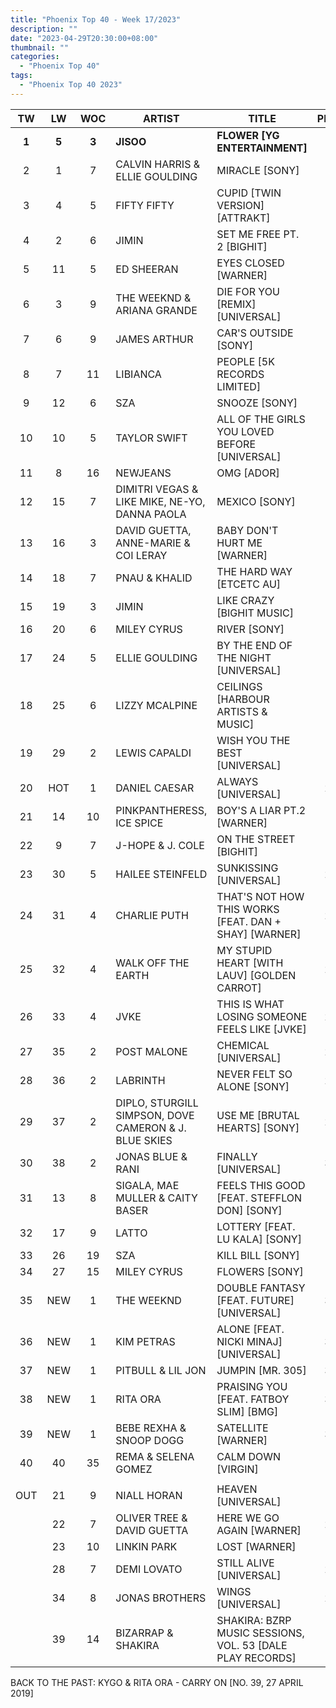 ```yaml
---
title: "Phoenix Top 40 - Week 17/2023"
description: ""
date: "2023-04-29T20:30:00+08:00"
thumbnail: ""
categories:
  - "Phoenix Top 40"
tags:
  - "Phoenix Top 40 2023"
---
```

<!--more-->
|TW|LW|WOC|ARTIST|TITLE|PEAK|
|:----:|:----:|:----:|----|----|:----:|
|**1**|**5**|**3**|**JISOO**|**FLOWER [YG ENTERTAINMENT]**|**1**|
|2|1|7|CALVIN HARRIS & ELLIE GOULDING|MIRACLE [SONY]|1|
|3|4|5|FIFTY FIFTY|CUPID [TWIN VERSION] [ATTRAKT]|3|
|4|2|6|JIMIN|SET ME FREE PT. 2 [BIGHIT]|2|
|5|11|5|ED SHEERAN|EYES CLOSED [WARNER]|5|
|6|3|9|THE WEEKND & ARIANA GRANDE|DIE FOR YOU [REMIX] [UNIVERSAL]|1|
|7|6|9|JAMES ARTHUR|CAR'S OUTSIDE [SONY]|2|
|8|7|11|LIBIANCA|PEOPLE [5K RECORDS LIMITED]|1|
|9|12|6|SZA|SNOOZE [SONY]|9|
|10|10|5|TAYLOR SWIFT|ALL OF THE GIRLS YOU LOVED BEFORE [UNIVERSAL]|10|
|11|8|16|NEWJEANS|OMG [ADOR]|1|
|12|15|7|DIMITRI VEGAS & LIKE MIKE, NE-YO, DANNA PAOLA|MEXICO [SONY]|12|
|13|16|3|DAVID GUETTA, ANNE-MARIE & COI LERAY|BABY DON'T HURT ME [WARNER]|13|
|14|18|7|PNAU & KHALID|THE HARD WAY [ETCETC AU]|14|
|15|19|3|JIMIN|LIKE CRAZY [BIGHIT MUSIC]|15|
|16|20|6|MILEY CYRUS|RIVER [SONY]|16|
|17|24|5|ELLIE GOULDING|BY THE END OF THE NIGHT [UNIVERSAL]|17|
|18|25|6|LIZZY MCALPINE|CEILINGS [HARBOUR ARTISTS & MUSIC]|18|
|19|29|2|LEWIS CAPALDI|WISH YOU THE BEST [UNIVERSAL]|19|
|20|HOT|1|DANIEL CAESAR|ALWAYS [UNIVERSAL]|20|
|21|14|10|PINKPANTHERESS, ICE SPICE|BOY'S A LIAR PT.2 [WARNER]|5|
|22|9|7|J-HOPE & J. COLE|ON THE STREET [BIGHIT]|9|
|23|30|5|HAILEE STEINFELD|SUNKISSING [UNIVERSAL]|23|
|24|31|4|CHARLIE PUTH|THAT'S NOT HOW THIS WORKS [FEAT. DAN + SHAY] [WARNER]|24|
|25|32|4|WALK OFF THE EARTH|MY STUPID HEART [WITH LAUV] [GOLDEN CARROT]|25|
|26|33|4|JVKE|THIS IS WHAT LOSING SOMEONE FEELS LIKE [JVKE]|26|
|27|35|2|POST MALONE|CHEMICAL [UNIVERSAL]|27|
|28|36|2|LABRINTH|NEVER FELT SO ALONE [SONY]|28|
|29|37|2|DIPLO, STURGILL SIMPSON, DOVE CAMERON & J. BLUE SKIES|USE ME [BRUTAL HEARTS] [SONY]|29|
|30|38|2|JONAS BLUE & RANI|FINALLY [UNIVERSAL]|30|
|31|13|8|SIGALA, MAE MULLER & CAITY BASER|FEELS THIS GOOD [FEAT. STEFFLON DON] [SONY]|11|
|32|17|9|LATTO|LOTTERY [FEAT. LU KALA] [SONY]|17|
|33|26|19|SZA|KILL BILL [SONY]|1|
|34|27|15|MILEY CYRUS|FLOWERS [SONY]|1|
|35|NEW|1|THE WEEKND|DOUBLE FANTASY [FEAT. FUTURE] [UNIVERSAL]|35|
|36|NEW|1|KIM PETRAS|ALONE [FEAT. NICKI MINAJ] [UNIVERSAL]|36|
|37|NEW|1|PITBULL & LIL JON|JUMPIN [MR. 305]|37|
|38|NEW|1|RITA ORA|PRAISING YOU [FEAT. FATBOY SLIM] [BMG]|38|
|39|NEW|1|BEBE REXHA & SNOOP DOGG|SATELLITE [WARNER]|39|
|40|40|35|REMA & SELENA GOMEZ|CALM DOWN [VIRGIN]|2|
|||||||
|OUT|21|9|NIALL HORAN|HEAVEN [UNIVERSAL]|8|
| |22|7|OLIVER TREE & DAVID GUETTA|HERE WE GO AGAIN [WARNER]|22|
| |23|10|LINKIN PARK|LOST [WARNER]|4|
| |28|7|DEMI LOVATO|STILL ALIVE [UNIVERSAL]|28|
| |34|8|JONAS BROTHERS|WINGS [UNIVERSAL]|25|
| |39|14|BIZARRAP & SHAKIRA|SHAKIRA: BZRP MUSIC SESSIONS, VOL. 53 [DALE PLAY RECORDS]|2|

BACK TO THE PAST: KYGO & RITA ORA - CARRY ON [NO. 39, 27 APRIL 2019]